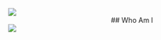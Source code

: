 <img src="https://capsule-render.vercel.app/api?type=waving&color=2699E6&height=250&section=header&text=DaegyoJung&animation=twinkling&fontSize=75&fontColor=FFFFFF"/>

<div style="text-align:center">
  ## Who Am I
</div>













<img src="https://capsule-render.vercel.app/api?type=waving&color=2699E6&height=150&section=footer" />

